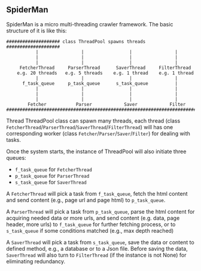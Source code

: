 ## SpiderMan

SpiderMan is a micro multi-threading crawler framework. The basic structure of it is like this:

```
#################### class ThreadPool spawns threads ####################
           |                |                 |                |
           |                |                 |                |
           |                |                 |                |
     FetcherThread     ParserThread      SaverThread     FilterThread
    e.g. 20 threads   e.g. 5 threads    e.g. 1 thread    e.g. 1 thread
           |                |                 |                |
      f_task_queue     p_task_queue      s_task_queue          |
           |                |                 |                |
           |                |                 |                |
           |                |                 |                |
        Fetcher           Parser            Saver            Filter
#########################################################################
```

Thread ThreadPool class can spawn many threads, each thread (class `FetcherThread`/`ParserThread`/`SaverThread`/`FilterThread`) will has one corresponding worker (class `Fetcher`/`Parser`/`Saver`/`Filter`) for dealing with tasks.

Once the system starts, the instance of ThreadPool will also initiate three queues:
- `f_task_queue` for `FetcherThread`
- `p_task_queue` for `ParserThread`
- `s_task_queue` for `SaverThread`

A `FetcherThread` will pick a task from `f_task_queue`, fetch the html content and send content (e.g., page url and page html) to `p_task_queue`.

A `ParserThread` will pick a task from `p_task_queue`, parse the html content for acquiring needed data or more urls, and send content (e.g. data, page header, more urls) to `f_task_queue` for further fetching process, or to `s_task_queue` if some conditions matched (e.g., max depth reached)

A `SaverThread` will pick a task from `s_task_queue`, save the data or content to defined method, e.g., a database or to a Json file. Before saving the data, `SaverThread` will also turn to `FilterThread` (if the instance is not None) for eliminating redundancy.
